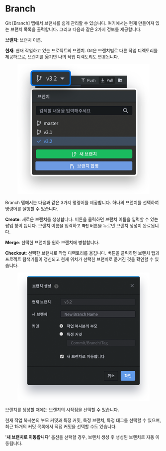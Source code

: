 # Branch

Git \[Branch] 탭에서 브랜치를 쉽게 관리할 수 있습니다. 여기에서는 현재 만들어져 있는 브랜치 목록을 출력합니다. 그리고 다음과 같은 2가지 정보를 제공합니다.

**브랜치**: 브랜치 이름.

**현재**: 현재 작업하고 있는 프로젝트의 브랜치. Git은 브랜치별로 다른 작업 디렉토리를 제공하므로, 브랜치를 옮기면 나의 작업 디렉토리도 변경됩니다.

<figure><img src="../../../.gitbook/assets/image (121).png" alt=""><figcaption></figcaption></figure>

Branch 탭에서는 다음과 같은 3가지 명령어를 제공합니다. 하나의 브랜치를 선택하여 명령어를 실행할 수 있습니다.

**Create**: 새로운 브랜치를 생성합니다. 버튼을 클릭하면 브랜치 이름을 입력할 수 있는 팝업 창이 뜹니다. 브랜치 이름을 입력하고 **`확인`** 버튼을 누르면 브랜치 생성이 완료됩니다.

**Merge**: 선택한 브랜치를 원하 브랜치에 병합합니다.

**Checkout**: 선택한 브랜치로 작업 디렉토리를 옮깁니다. 버튼을 클릭하면 브랜치 탭과 프로젝트 탐색기들이 갱신되고 현재 위치가 선택한 브랜치로 옮겨진 것을 확인할 수 있습니다.

<figure><img src="../../../.gitbook/assets/image (63).png" alt=""><figcaption></figcaption></figure>

브랜치를 생성할 때에는 브랜치의 시작점을 선택할 수 있습니다.

현재 작업 복사본의 부모 커밋과 특정 커밋, 특정 브랜치, 특정 태그를 선택할 수 있으며, 최근 15개의 커밋 목록에서 직접 커밋을 선택할 수도 있습니다.

'**새 브랜치로 이동합니다**' 옵션을 선택할 경우, 브랜치 생성 후 생성된 브랜치로 자동 이동됩니다.
